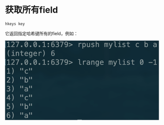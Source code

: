 # 获取所有field

```text
hkeys key
```

它返回指定哈希键所有的field，例如：

![](../../.gitbook/assets/image%20%2828%29.png)

